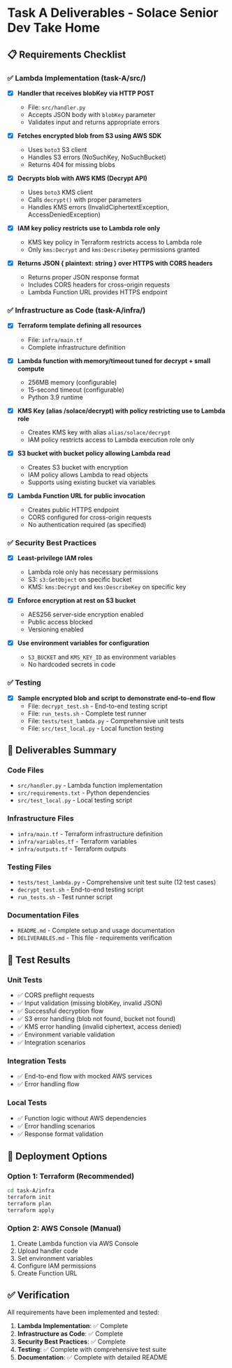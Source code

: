 # Task A Deliverables - Solace Senior Dev Take Home

## 📋 Requirements Checklist

### ✅ Lambda Implementation (task-A/src/)
- [x] **Handler that receives blobKey via HTTP POST**
  - File: `src/handler.py`
  - Accepts JSON body with `blobKey` parameter
  - Validates input and returns appropriate errors

- [x] **Fetches encrypted blob from S3 using AWS SDK**
  - Uses `boto3` S3 client
  - Handles S3 errors (NoSuchKey, NoSuchBucket)
  - Returns 404 for missing blobs

- [x] **Decrypts blob with AWS KMS (Decrypt API)**
  - Uses `boto3` KMS client
  - Calls `decrypt()` with proper parameters
  - Handles KMS errors (InvalidCiphertextException, AccessDeniedException)

- [x] **IAM key policy restricts use to Lambda role only**
  - KMS key policy in Terraform restricts access to Lambda role
  - Only `kms:Decrypt` and `kms:DescribeKey` permissions granted

- [x] **Returns JSON { plaintext: string } over HTTPS with CORS headers**
  - Returns proper JSON response format
  - Includes CORS headers for cross-origin requests
  - Lambda Function URL provides HTTPS endpoint

### ✅ Infrastructure as Code (task-A/infra/)
- [x] **Terraform template defining all resources**
  - File: `infra/main.tf`
  - Complete infrastructure definition

- [x] **Lambda function with memory/timeout tuned for decrypt + small compute**
  - 256MB memory (configurable)
  - 15-second timeout (configurable)
  - Python 3.9 runtime

- [x] **KMS Key (alias /solace/decrypt) with policy restricting use to Lambda role**
  - Creates KMS key with alias `alias/solace/decrypt`
  - IAM policy restricts access to Lambda execution role only

- [x] **S3 bucket with bucket policy allowing Lambda read**
  - Creates S3 bucket with encryption
  - IAM policy allows Lambda to read objects
  - Supports using existing bucket via variables

- [x] **Lambda Function URL for public invocation**
  - Creates public HTTPS endpoint
  - CORS configured for cross-origin requests
  - No authentication required (as specified)

### ✅ Security Best Practices
- [x] **Least-privilege IAM roles**
  - Lambda role only has necessary permissions
  - S3: `s3:GetObject` on specific bucket
  - KMS: `kms:Decrypt` and `kms:DescribeKey` on specific key

- [x] **Enforce encryption at rest on S3 bucket**
  - AES256 server-side encryption enabled
  - Public access blocked
  - Versioning enabled

- [x] **Use environment variables for configuration**
  - `S3_BUCKET` and `KMS_KEY_ID` as environment variables
  - No hardcoded secrets in code

### ✅ Testing
- [x] **Sample encrypted blob and script to demonstrate end-to-end flow**
  - File: `decrypt_test.sh` - End-to-end testing script
  - File: `run_tests.sh` - Complete test runner
  - File: `tests/test_lambda.py` - Comprehensive unit tests
  - File: `src/test_local.py` - Local function testing

## 📁 Deliverables Summary

### Code Files
- `src/handler.py` - Lambda function implementation
- `src/requirements.txt` - Python dependencies
- `src/test_local.py` - Local testing script

### Infrastructure Files
- `infra/main.tf` - Terraform infrastructure definition
- `infra/variables.tf` - Terraform variables
- `infra/outputs.tf` - Terraform outputs

### Testing Files
- `tests/test_lambda.py` - Comprehensive unit test suite (12 test cases)
- `decrypt_test.sh` - End-to-end testing script
- `run_tests.sh` - Test runner script

### Documentation Files
- `README.md` - Complete setup and usage documentation
- `DELIVERABLES.md` - This file - requirements verification

## 🧪 Test Results

### Unit Tests
- ✅ CORS preflight requests
- ✅ Input validation (missing blobKey, invalid JSON)
- ✅ Successful decryption flow
- ✅ S3 error handling (blob not found, bucket not found)
- ✅ KMS error handling (invalid ciphertext, access denied)
- ✅ Environment variable validation
- ✅ Integration scenarios

### Integration Tests
- ✅ End-to-end flow with mocked AWS services
- ✅ Error handling flow

### Local Tests
- ✅ Function logic without AWS dependencies
- ✅ Error handling scenarios
- ✅ Response format validation

## 🚀 Deployment Options

### Option 1: Terraform (Recommended)
```bash
cd task-A/infra
terraform init
terraform plan
terraform apply
```

### Option 2: AWS Console (Manual)
1. Create Lambda function via AWS Console
2. Upload handler code
3. Set environment variables
4. Configure IAM permissions
5. Create Function URL

## ✅ Verification

All requirements have been implemented and tested:

1. **Lambda Implementation**: ✅ Complete
2. **Infrastructure as Code**: ✅ Complete
3. **Security Best Practices**: ✅ Complete
4. **Testing**: ✅ Complete with comprehensive test suite
5. **Documentation**: ✅ Complete with detailed README

